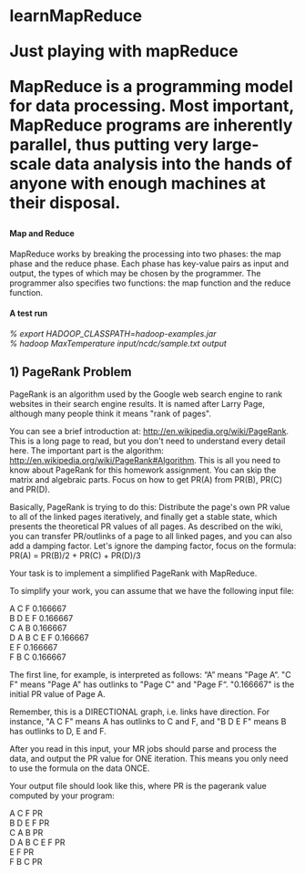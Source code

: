 <h1>learnMapReduce</h>

Just playing with mapReduce

MapReduce is a programming model for data processing. Most important, MapReduce programs are inherently parallel, thus putting very large-scale data analysis into the hands of anyone with enough machines at their disposal.

<h4>Map and Reduce</h4>
MapReduce works by breaking the processing into two phases: the map phase and the reduce phase. Each phase has key-value pairs as input and output, the types of which may be chosen by the programmer. The programmer also specifies two functions: the map function and the reduce function.

<h4>A test run</h4>
<i>% export HADOOP_CLASSPATH=hadoop-examples.jar<br/>
% hadoop MaxTemperature input/ncdc/sample.txt output<br/></i>


<h2>1) PageRank Problem</h2>

PageRank is an algorithm used by the Google web search engine to rank websites in their search engine results. It is named after Larry Page, although many people think it means "rank of pages". 

You can see a brief introduction at: http://en.wikipedia.org/wiki/PageRank. This is a long page to read, but you don't need to understand every detail here. The important part is the algorithm: http://en.wikipedia.org/wiki/PageRank#Algorithm. This is all you need to know about PageRank for this homework assignment. You can skip the matrix and algebraic parts. Focus on how to get PR(A) from PR(B), PR(C) and PR(D). 

Basically, PageRank is trying to do this: Distribute the page's own PR value to all of the linked pages iteratively, and finally get a stable state, which presents the theoretical PR values of all pages. As described on the wiki, you can transfer PR/outlinks of a page to all linked pages, and you can also add a damping factor. Let's ignore the damping factor, focus on the formula:
PR(A) = PR(B)/2 + PR(C) + PR(D)/3

Your task is to implement a simplified PageRank with MapReduce.

To simplify your work, you can assume that we have the following input file:

  A C F 0.166667<br/>
  B D E F 0.166667<br/>
  C A B 0.166667<br/>
  D A B C E F 0.166667<br/>
  E F 0.166667<br/>
  F B C 0.166667<br/>

  The first line, for example, is interpreted as follows:
  “A” means "Page A“.
  "C F" means "Page A" has outlinks to "Page C" and "Page F“.
  "0.166667" is the initial PR value of Page A. 
  
Remember, this is a DIRECTIONAL graph, i.e. links have direction. For instance,  "A C F" means A has outlinks to C and F, and "B D E F" means B has outlinks to D, E and F.

After you read in this input, your MR jobs should parse and process the data, and output the PR value for ONE iteration. This means you only need to use the formula on the data ONCE.

Your output file should look like this, where PR is the pagerank value computed by your program:

A C F PR<br/>
B D E F PR <br/>
C A B PR <br/>
D A B C E F PR <br/>
E F PR <br/>
F B C PR <br/>
